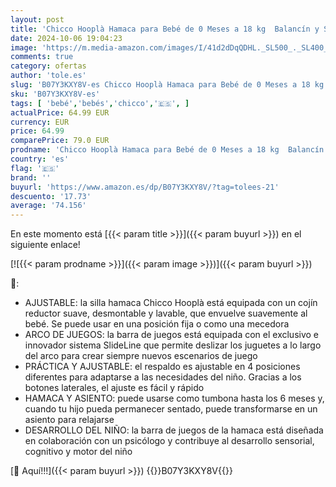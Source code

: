 ```yaml
---
layout: post
title: 'Chicco Hooplà Hamaca para Bebé de 0 Meses a 18 kg  Balancín y Silla de Bebés y Niños con Arco de Juegos  Respaldo Ajustable y Cojín Reductor  Compacta - Color Gris Vaquero  Titanium '
date: 2024-10-06 19:04:23
image: 'https://m.media-amazon.com/images/I/41d2dDqQDHL._SL500_._SL400_.jpg'
comments: true
category: ofertas
author: 'tole.es'
slug: 'B07Y3KXY8V-es Chicco Hooplà Hamaca para Bebé de 0 Meses a 18 kg Balancín...'
sku: 'B07Y3KXY8V-es'
tags: [ 'bebé','bebés','chicco','🇪🇸', ]
actualPrice: 64.99 EUR
currency: EUR
price: 64.99
comparePrice: 79.0 EUR
prodname: 'Chicco Hooplà Hamaca para Bebé de 0 Meses a 18 kg  Balancín y Silla de Bebés y Niños con Arco de Juegos  Respaldo Ajustable y Cojín Reductor  Compacta - Color Gris Vaquero  Titanium '
country: 'es'
flag: '🇪🇸'
brand: ''
buyurl: 'https://www.amazon.es/dp/B07Y3KXY8V/?tag=tolees-21'
descuento: '17.73'
average: '74.156'
---
```


En este momento está [{{< param title >}}]({{< param buyurl >}}) en el siguiente enlace!

[![{{< param prodname >}}]({{< param image >}})]({{< param buyurl >}})

🔎:

- AJUSTABLE: la silla hamaca Chicco Hooplà está equipada con un cojín reductor suave, desmontable y lavable, que envuelve suavemente al bebé. Se puede usar en una posición fija o como una mecedora
- ARCO DE JUEGOS: la barra de juegos está equipada con el exclusivo e innovador sistema SlideLine que permite deslizar los juguetes a lo largo del arco para crear siempre nuevos escenarios de juego
- PRÁCTICA Y AJUSTABLE: el respaldo es ajustable en 4 posiciones diferentes para adaptarse a las necesidades del niño. Gracias a los botones laterales, el ajuste es fácil y rápido
- HAMACA Y ASIENTO: puede usarse como tumbona hasta los 6 meses y, cuando tu hijo pueda permanecer sentado, puede transformarse en un asiento para relajarse
- DESARROLLO DEL NIÑO: la barra de juegos de la hamaca está diseñada en colaboración con un psicólogo y contribuye al desarrollo sensorial, cognitivo y motor del niño

[🛒 Aquí!!!]({{< param buyurl >}})
{{<world>}}B07Y3KXY8V{{</world>}}
